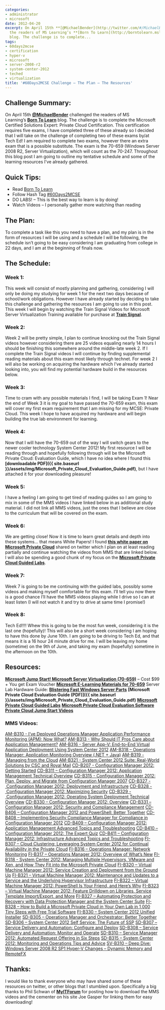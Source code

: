 ```yaml
---
categories:
- administrator
- microsoft
date: 2012-04-20
excerpt: On April 15th **[@MichaelBender](http://twitter.com/#/MichaelBender)** challenged
  the readers of MS Learning’s **[Born To Learn](http://borntolearn.mslearn.net/)**
  blog. The challenge is to complete...
tags:
- 60days2mcse
- certification
- hyper-v
- microsoft
- server-2008-r2
- system-center-2012
- teched
- virtualization
title: '#60Days2MCSE Challenge – The Plan – The Resources'
---
```


## Challenge Summary:

On April 15th **[@MichaelBender](http://twitter.com/#/MichaelBender)** challenged the readers of MS Learning’s **[Born To Learn](http://borntolearn.mslearn.net/)** blog. The challenge is to complete the Microsoft Certified Solutions Expert: Private Cloud Certification. This certification requires five exams, I have completed three of these already so I decided that I will take on the challenge of completing two of these exams by/at Tech Ed! I am required to complete two exams, however there an extra exam that is a possible substitute. The exam is the 70-659 (Windows Server 2008 R2, Server Virtualization), which will count as the 70-247. Throughout this blog post I am going to outline my tentative schedule and some of the learning resources I’ve already gathered.

## Quick Tips:

- Read [Born To Learn](http://borntolearn.mslearn.net/btl/b/weblog/default.aspx)
- Follow Hash Tag [#60Days2MCSE](https://twitter.com/#!/search/%2360Days2MCSE)
- DO LABS! – This is the best way to learn is by doing!
- Watch Videos – I personally gather more watching than reading

<!--more-->

## The Plan:

To complete a task like this you need to have a plan, and my plan is in the form of resources I will be using and a schedule I will be following, the schedule isn’t going to be easy considering I am graduating from college in 22 days, and I am at the beginning of finals now.

## The Schedule:

### Week 1:

This week will consist of mostly planning and gathering, considering I will only be doing my studying for week 1 for the next two days because of school/work obligations. However I have already started by deciding to take this challenge and gathering the resources I am going to use in this post. This week I will begin by watching the Train Signal Videos for Microsoft Server Virtualization Training available for purchase at **[Train Signal](http://www.trainsignal.com/Microsoft-Server-Virtualization-Training.aspx)**.

### Week 2:

Week 2 will be pretty simple, I plan to continue knocking out the Train Signal videos however considering there are 25 videos equaling nearly 14 hours I should be finishing this somewhere around the middle-late week 2. If I complete the Train Signal videos I will continue by finding supplemental reading materials about this exam most likely through technet. For week 2 I will also be working on acquiring the hardware which I’ve already started looking into, you will find my potential hardware build in the resources below.

### Week 3:

Time to cram with any possible materials I find, I will be taking Exam 1! Near the end of Week 3 it is my goal to have passed the 70-659 exam, this exam will cover my first exam requirement that I am missing for my MCSE: Private Cloud. This week I hope to have acquired my hardware and will begin building the true lab environment for learning.

### Week 4:

Now that I will have the 70-659 out of the way I will switch gears to the newer cooler technology System Center 2012! My first resource I will be reading through and hopefully following through will be the Microsoft Private Cloud: Evaluation Guide, which I have no idea where I found this **[downloadable PDF]({{ site.baseurl }}/assets/img/Microsoft_Private_Cloud_Evaluation_Guide.pdf)**, but I have attached it for your downloading pleasure!

### Week 5:

I have a feeling I am going to get tired of reading guides so I am going to mix in some of the MMS videos I have linked below in as additional study material. I did not link all MMS videos, just the ones that I believe are close to the curriculum that will be covered on the exam.

### Week 6:

We are getting close! Now it is time to learn great details and depth into these systems… that means White Papers! I found **[this white paper on Microsoft Private Cloud](http://www.davidchappell.com/writing/white_papers/The_Microsoft_Private_Cloud_v1.0--Chappell.pdf)** shared on twitter which I plan on at least reading partially and continue watching the videos from MMS that are linked below. I will also be spending a good chunk of my focus on the **[Microsoft Private Cloud Guided Labs](http://technet.microsoft.com/en-us/evalcenter/hh913012)**.

### Week 7:

Week 7 is going to be me continuing with the guided labs, possibly some videos and making myself comfortable for this exam. I’ll tell you now there is a good chance I’ll have the MMS videos playing while I drive so I can at least listen (I will not watch it and try to drive at same time I promise!)

### Week 8:

Tech Ed!!!! Whew this is going to be the most fun week, considering it is the last one (hopefully)! This will also be a short week considering I am hoping to have this done by June 10th. I am going to be driving to Tech Ed, and that means it is a 16 hour 24 minute drive for me. I will be leaving my home (sometime) on the 9th of June, and taking my exam (hopefully) sometime in the afternoon on the 10th.

## Resources:

**[Microsoft Jump Start! Microsoft Server Virtualization (70-659)](http://mctreadiness.com/MicrosoftCareerConferenceRegistration.aspx?pid=274)** – Cost $99 + You get Exam Voucher **[Microsoft E-Learning Materials for 70-659](https://partner.microsoft.com/global/40170125)** Server Lab Hardware Guide: **[Blistering Fast Windows Server Parts](http://www.expta.com/2012/01/blistering-fast-windows-server-parts.html)** **[Microsoft Private Cloud Evaluation Guide (PDF)]({{ site.baseurl }}/assets/img/Microsoft_Private_Cloud_Evaluation_Guide.pdf)** **[Microsoft Private Cloud Guided Labs](http://technet.microsoft.com/en-us/evalcenter/hh913012)** **[Microsoft Private Cloud Evaluation Software](http://technet.microsoft.com/en-us/evalcenter/hh505660.aspx?ocid=eml-f-corp-jtc-DPR&wt.mc_id=TEC_103_1_33)** **[Private Cloud Jump Start Videos](http://borntolearn.mslearn.net/btl/b/weblog/archive/2012/04/04/new-videos-released-private-cloud-jump-start.aspx)**

### MMS Videos:

[AM-B310 - I’ve Deployed Operations Manager Application Performance Monitoring (APM): Now What?](http://cdn.tri-digital.com/MMS/video/AM-B310.wmv) [AM-B313 - Why Should IT Pros Care about Application Management?](http://cdn.tri-digital.com/MMS/video/AM-B313.wmv) [AM-B316 - Server App-V: End-to-End Virtual Application Deployment Using System Center 2012](http://cdn.tri-digital.com/MMS/video/AM-B316.wmv) [AM-B318 – Operations Manager: Application Monitoring Overview (.NET + Java)](http://cdn.tri-digital.com/MMS/video/AM-B318.wmv) [AM-B319 - Managing from the Cloud](http://cdn.tri-digital.com/MMS/video/AM-B319.wmv) [AM-B321 - System Center 2012 Suite: Real-World Solutions by CSC and Royal Mail](http://cdn.tri-digital.com/MMS/video/AM-B321.wmv) [CD-B207 - Configuration Manager 2012: Getting Started](http://cdn.tri-digital.com/MMS/video/CD-B207.wmv) [CD-B311 – Configuration Manager 2012: Application Management Technical Overview](http://cdn.tri-digital.com/MMS/video/CD-B311.wmv) [CD-B315 - Configuration Manager 2012: Plan, Deploy, and Migrate from Configuration Manager 2007](http://cdn.tri-digital.com/MMS/video/CD-B315.wmv) [CD-B327 - Configuration Manager 2012: Deployment and Infrastructure](http://cdn.tri-digital.com/MMS/video/CD-B327.wmv) [CD-B328 - Configuration Manager 2012: Maximizing Security](http://cdn.tri-digital.com/MMS/video/CD-B328.wmv) [CD-B329 - Configuration Manager 2012: Operating System Deployment Technical Overview](http://cdn.tri-digital.com/MMS/video/CD-B329.wmv) [CD-B330 – Configuration Manager 2012: Overview](http://cdn.tri-digital.com/MMS/video/CD-B330.wmv) [CD-B331 – Configuration Manager 2012: Security and Compliance Management](http://cdn.tri-digital.com/MMS/video/CD-B331.wmv) [CD-B406 – Configuration Manager 2012 and PowerShell: Better Together](http://cdn.tri-digital.com/MMS/video/CD-B406.wmv) [CD-B408 – Implementing Security Compliance Manager for Compliance in Configuration Manager 2012](http://cdn.tri-digital.com/MMS/video/CD-B408.wmv) [CD-B409 – Configuration Manager 2012: Application Management Advanced Topics and Troubleshooting](http://cdn.tri-digital.com/MMS/video/CD-B409.wmv) [CD-B410 – Configuration Manager 2012: The Expert Quiz](http://cdn.tri-digital.com/MMS/video/CD-B410.wmv) [CD-B411 – Configuration Manager 2012: Infrastructure Advanced Topics and Troubleshooting](http://cdn.tri-digital.com/MMS/video/CD-B411.wmv) [FI-B307 – Cloud Clustering: Leveraging System Center 2012 for Continual Availability in the Private Cloud](http://cdn.tri-digital.com/MMS/video/FI-B307.wmv) [FI-B316 – Operations Manager: Network Monitoring](http://cdn.tri-digital.com/MMS/video/FI-B316.wmv) [FI-B317 – Operations Manager 2012: Overview of What’s New](http://cdn.tri-digital.com/MMS/video/FI-B317.wmv) [FI-B318 - System Center 2012: Managing Multiple Hypervisors, VMware and Xen, and How They Fit into the Microsoft Private Cloud](http://cdn.tri-digital.com/MMS/video/FI-B318.wmv) [FI-B320 – Virtual Machine Manager 2012: Service Creation and Deployment from the Ground Up](http://cdn.tri-digital.com/MMS/video/FI-B320.wmv) [FI-B321 – Virtual Machine Manager 2012: Maintenance and Updates to a Service and the Underlying Hypervisor Infrastructure](http://cdn.tri-digital.com/MMS/video/FI-B321.wmv) [FI-B322 – Virtual Machine Manager 2012: PowerShell Is Your Friend, and Here’s Why](http://cdn.tri-digital.com/MMS/video/FI-B322.wmv) [FI-B323 – Virtual Machine Manager 2012: Feature Drilldown on Libraries, Service Template Import/Export, and More](http://cdn.tri-digital.com/MMS/video/FI-B323.wmv) [FI-B327 – Automating Protection and Recovery with Data Protection Manager and the System Center Suite](http://cdn.tri-digital.com/MMS/video/FI-B327.wmv) [FI-B328 – How to Build a Microsoft Private Cloud in Your Own Lab in 1,000 Tiny Steps with Free Trial Software](http://cdn.tri-digital.com/MMS/video/FI-B328.wmv) [FI-B330 – System Center 2012 Unified Installer](http://cdn.tri-digital.com/MMS/video/FI-B330.wmv) [SD-B305 – Operations Manager and Orchestrator: Better Together](http://cdn.tri-digital.com/MMS/video/SD-B305.wmv) [SD-B306 – System Center 2012 Self Service: The Future of SSP](http://cdn.tri-digital.com/MMS/video/SD-B306.wmv) [SD-B307 – Service Delivery and Automation: Configure and Deploy](http://cdn.tri-digital.com/MMS/video/SD-B307.wmv) [SD-B308 – Service Delivery and Automation: Monitor and Operate](http://cdn.tri-digital.com/MMS/video/SD-B308.wmv) [SD-B310 – Service Manager 2012: Automated Request Offering in Six Steps](http://cdn.tri-digital.com/MMS/video/SD-B310.wmv) [SD-B315 – System Center 2012: Monitoring and Operations Tips and Advice](http://cdn.tri-digital.com/MMS/video/SD-B315.wmv) [SV-B310 – Deep Dive: Windows Server 2008 R2 SP1 Hyper-V Changes – Dynamic Memory and RemoteFX](http://cdn.tri-digital.com/MMS/video/SV-B310.wmv)

## Thanks:

I would like to thank everyone who may have shared some of these resources on twitter, or other blogs that I stumbled upon. Specifically a big thanks to Phil Schwan of **[MyITForum](http://myitforum.com/myitforumwp/2012/04/19/downloading-mms2012-session-videos/?utm_source=rss&utm_medium=rss&utm_campaign=downloading-mms2012-session-videos&utm_medium=twitter&utm_source=twitterfeed\%22%20data-mce-href=)** for posting how to download the MMS videos and the cementer on his site Joe Gasper for linking them for easy downloading!